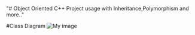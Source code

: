 
"# Object Oriented C++ Project usage with Inheritance,Polymorphism and more.." 

#Class Diagram
![My image](http://i63.tinypic.com/206ltw1.png)
